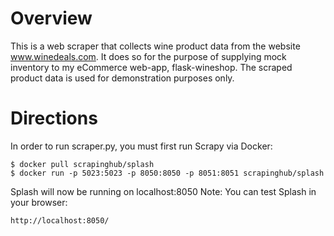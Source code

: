 # Overview
This is a web scraper that collects wine product data from the website www.winedeals.com. It does so for the purpose of supplying mock inventory 
to my eCommerce web-app, flask-wineshop. The scraped product data is used for demonstration purposes only.

# Directions
In order to run scraper.py, you must first run Scrapy via Docker:
```angular2html
$ docker pull scrapinghub/splash
$ docker run -p 5023:5023 -p 8050:8050 -p 8051:8051 scrapinghub/splash
```
Splash will now be running on localhost:8050 
Note: You can test Splash in your browser:
```angular2html
http://localhost:8050/
```
